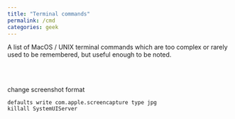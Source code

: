 ```yaml
---
title: "Terminal commands"
permalink: /cmd
categories: geek
---
```

A list of MacOS / UNIX terminal commands which are too complex or rarely used to be remembered, but useful enough to be noted.

<br />
<br />

change screenshot format

```
defaults write com.apple.screencapture type jpg
killall SystemUIServer
```
